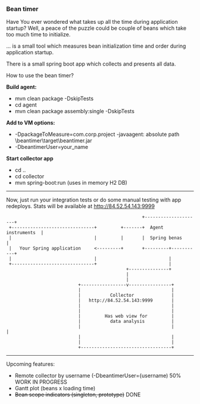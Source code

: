 <h3>Bean timer</h3>

Have You ever wondered what takes up all the time during application startup? Well, a peace of the puzzle could be couple of beans which take too much time to initialize. 

... is a small tool which measures bean initialization time and order during application startup. 

There is a small spring boot app which collects and presents all data. 


How to use the bean timer?


**Build agent:**

* mvn clean package -DskipTests
* cd agent 
* mvn clean package assembly:single -DskipTests

**Add to VM options:**
 * -DpackageToMeasure=com.corp.project -javaagent: absolute path \beantimer\target\beantimer.jar
 * -DbeantimerUser=your_name

**Start collector app**
* cd ..
* cd collector
* mvn spring-boot:run (uses in memory H2 DB)

-----------------------

Now, just run your integration tests or do some manual testing with app redeploys.
Stats will be available at http://84.52.54.143:9999 

                                                       +---------------------+
     +-------------------------------+         +-------+  Agent instruments  |
     |                               |         |       |  Spring benas       |
     |   Your Spring application     <---------+       +---------+-----------+
     |                               |                           |
     +-------------------------------+                           |
                                                 +---------------+
                                                 |
                                                 |
                               +-----------------v----------------+
                               |                                  |
                               |           Collector              |
                               |   http://84.52.54.143:9999       |
                               |                                  |
                               |                                  |
                               |         Has web view for         |
                               |           data analysis          |
                               |                                  |                                 |
                               |                                  |
                               |                                  |
                               +----------------------------------+




------------------------

Upcoming features:
* Remote collector by username (-DbeantimerUser={username)  50% WORK IN PROGRESS 
* Gantt plot (beans x loading time)
* ~~Bean scope indicators (singleton, prototype)~~ DONE

